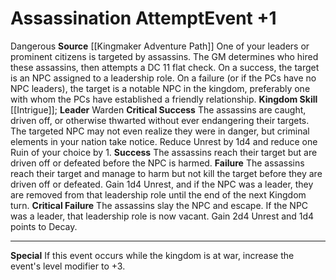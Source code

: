 ﻿---
id: '2'
level: '1'
name: Assassination Attempt
rarity: Common
skill:
- '[[DATABASE/skill/Intrigue|Intrigue]]'
source: '[[DATABASE/source/Kingmaker Adventure Path|Kingmaker Adventure Path]]'
trait:
- '[[DATABASE/trait/Dangerous|Dangerous]]'
type: Kingdom Event

---
# Assassination Attempt<span class="item-type">Event +1</span>

<span class="item-trait">Dangerous</span>
**Source** [[Kingmaker Adventure Path]]
One of your leaders or prominent citizens is targeted by assassins. The GM determines who hired these assassins, then attempts a DC 11 flat check. On a success, the target is an NPC assigned to a leadership role. On a failure (or if the PCs have no NPC leaders), the target is a notable NPC in the kingdom, preferably one with whom the PCs have established a friendly relationship.
**Kingdom Skill** [[Intrigue]]; **Leader** Warden
**Critical Success** The assassins are caught, driven off, or otherwise thwarted without ever endangering their targets. The targeted NPC may not even realize they were in danger, but criminal elements in your nation take notice. Reduce Unrest by 1d4 and reduce one Ruin of your choice by 1.
**Success** The assassins reach their target but are driven off or defeated before the NPC is harmed.
**Failure** The assassins reach their target and manage to harm but not kill the target before they are driven off or defeated. Gain 1d4 Unrest, and if the NPC was a leader, they are removed from that leadership role until the end of the next Kingdom turn.
**Critical Failure** The assassins slay the NPC and escape. If the NPC was a leader, that leadership role is now vacant. Gain 2d4 Unrest and 1d4 points to Decay.

---
**Special** If this event occurs while the kingdom is at war, increase the event's level modifier to +3.